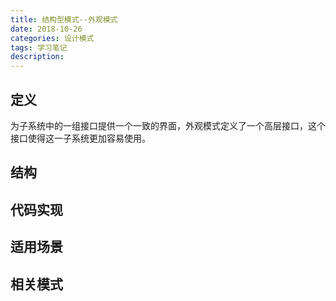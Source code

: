 ```yaml
---
title: 结构型模式--外观模式
date: 2018-10-26
categories: 设计模式
tags: 学习笔记
description: 
---
```


## 定义

为子系统中的一组接口提供一个一致的界面，外观模式定义了一个高层接口，这个接口使得这一子系统更加容易使用。

## 结构

## 代码实现

## 适用场景

## 相关模式

